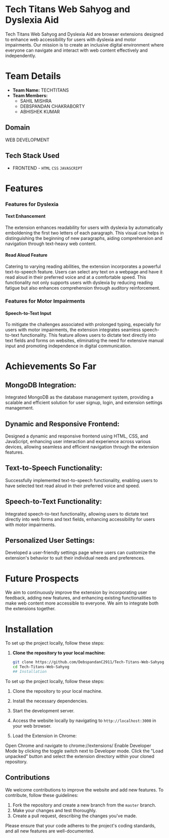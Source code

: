 # Tech Titans Web Sahyog and Dyslexia Aid

Tech Titans Web Sahyog and Dyslexia Aid are  browser extensions designed to enhance web accessibility for users with dyslexia and motor impairments. Our mission is to create an inclusive digital environment where everyone can navigate and interact with web content effectively and independently.

# Team Details
- **Team Name:** TECHTITANS
- **Team Members:**
  - SAHIL MISHRA  
  - DEBSPANDAN CHAKRABORTY  
  - ABHISHEK KUMAR 

## Domain
   WEB DEVELOPMENT

## Tech Stack Used
- FRONTEND - `HTML` `CSS` `JAVASCRIPT`


# Features

### Features for Dyslexia

#### Text Enhancement
The extension enhances readability for users with dyslexia by automatically emboldening the first two letters of each paragraph. This visual cue helps in distinguishing the beginning of new paragraphs, aiding comprehension and navigation through text-heavy web content.

#### Read Aloud Feature
Catering to varying reading abilities, the extension incorporates a powerful text-to-speech feature. Users can select any text on a webpage and have it read aloud in their preferred voice and at a comfortable speed. This functionality not only supports users with dyslexia by reducing reading fatigue but also enhances comprehension through auditory reinforcement.

### Features for Motor Impairments

#### Speech-to-Text Input
To mitigate the challenges associated with prolonged typing, especially for users with motor impairments, the extension integrates seamless speech-to-text functionality. This feature allows users to dictate text directly into text fields and forms on websites, eliminating the need for extensive manual input and promoting independence in digital communication.

# Achievements So Far

## MongoDB Integration:
Integrated MongoDB as the database management system, providing a scalable and efficient solution for user signup, login, and extension settings management.

## Dynamic and Responsive Frontend:
Designed a dynamic and responsive frontend using HTML, CSS, and JavaScript, enhancing user interaction and experience across various devices, allowing seamless and efficient navigation through the extension features.

## Text-to-Speech Functionality:
Successfully implemented text-to-speech functionality, enabling users to have selected text read aloud in their preferred voice and speed.

## Speech-to-Text Functionality:
Integrated speech-to-text functionality, allowing users to dictate text directly into web forms and text fields, enhancing accessibility for users with motor impairments.

## Personalized User Settings:
Developed a user-friendly settings page where users can customize the extension's behavior to suit their individual needs and preferences.

# Future Prospects

We aim to continuously improve the extension by incorporating user feedback, adding new features, and enhancing existing functionalities to make web content more accessible to everyone.
We aim to integrate both the extensions together.

# Installation

To set up the project locally, follow these steps:

1. **Clone the repository to your local machine:**
   ```bash
   git clone https://github.com/DebspandanC2911/Tech-Titans-Web-Sahyog.git
   cd Tech-Titans-Web-Sahyog
   ## Installation

To set up the project locally, follow these steps:

1. Clone the repository to your local machine.

2. Install the necessary dependencies.

3. Start the development server.

4. Access the website locally by navigating to `http://localhost:3000` in your web browser.
5. Load the Extension in Chrome:

Open Chrome and navigate to chrome://extensions/
Enable Developer Mode by clicking the toggle switch next to Developer mode.
Click the "Load unpacked" button and select the extension directory within your cloned repository.
 

## Contributions

We welcome contributions to improve the website and add new features. To contribute, follow these guidelines:

1. Fork the repository and create a new branch from the `master` branch.
2. Make your changes and test thoroughly.
3. Create a pull request, describing the changes you've made.

Please ensure that your code adheres to the project's coding standards, and all new features are well-documented.



